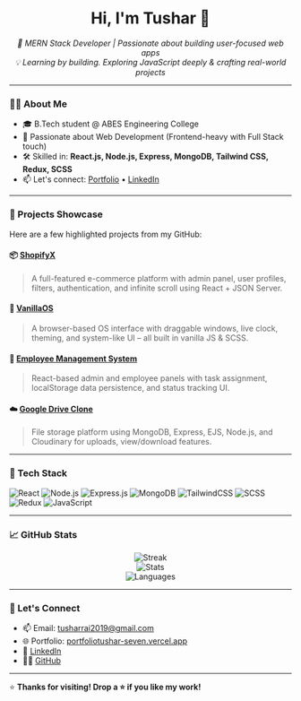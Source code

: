 <h1 align="center">Hi, I'm Tushar 👋</h1>
<p align="center">
  <i>🚀 MERN Stack Developer | Passionate about building user-focused web apps</i><br />
  <i>💡 Learning by building. Exploring JavaScript deeply & crafting real-world projects</i>
</p>

---

### 🧑‍💻 About Me

- 🎓 B.Tech student @ ABES Engineering College  
- 💼 Passionate about Web Development (Frontend-heavy with Full Stack touch)  
- 🛠️ Skilled in: **React.js, Node.js, Express, MongoDB, Tailwind CSS, Redux, SCSS**  
- 📫 Let's connect: [Portfolio](https://portfoliotushar-seven.vercel.app/) • [LinkedIn](https://www.linkedin.com/in/tushar-rai-715700268/)  

---

### 🔨 Projects Showcase

Here are a few highlighted projects from my GitHub:

#### 📦 [ShopifyX](https://github.com/tushargithub52/ShopifyX)
> A full-featured e-commerce platform with admin panel, user profiles, filters, authentication, and infinite scroll using React + JSON Server.

#### 🧠 [VanillaOS](https://github.com/tushargithub52/VanillaOS)
> A browser-based OS interface with draggable windows, live clock, theming, and system-like UI – all built in vanilla JS & SCSS.

#### 📝 [Employee Management System](https://github.com/tushargithub52/employee-task-management)
> React-based admin and employee panels with task assignment, localStorage data persistence, and status tracking UI.

#### ☁️ [Google Drive Clone](https://github.com/tushargithub52/google-drive-clone)
> File storage platform using MongoDB, Express, EJS, Node.js, and Cloudinary for uploads, view/download features.

---

### 🚀 Tech Stack

![React](https://img.shields.io/badge/-React-61DAFB?logo=react&logoColor=black&style=flat)
![Node.js](https://img.shields.io/badge/-Node.js-339933?logo=node.js&logoColor=white&style=flat)
![Express.js](https://img.shields.io/badge/-Express-black?logo=express&logoColor=white&style=flat)
![MongoDB](https://img.shields.io/badge/-MongoDB-47A248?logo=mongodb&logoColor=white&style=flat)
![TailwindCSS](https://img.shields.io/badge/-TailwindCSS-06B6D4?logo=tailwindcss&logoColor=white&style=flat)
![SCSS](https://img.shields.io/badge/-SCSS-CC6699?logo=sass&logoColor=white&style=flat)
![Redux](https://img.shields.io/badge/-Redux-764ABC?logo=redux&logoColor=white&style=flat)
![JavaScript](https://img.shields.io/badge/-JavaScript-F7DF1E?logo=javascript&logoColor=black&style=flat)

---

### 📈 GitHub Stats

<p align="center">
  <img src="https://github-readme-streak-stats.herokuapp.com/?user=tushargithub52&theme=tokyonight" alt="Streak" />
  <br />
  <img src="https://github-readme-stats.vercel.app/api?username=tushargithub52&show_icons=true&theme=tokyonight" alt="Stats" />
  <br />
  <img src="https://github-readme-stats.vercel.app/api/top-langs/?username=tushargithub52&layout=compact&theme=tokyonight" alt="Languages" />
</p>

---

### 🤝 Let's Connect

- 📫 Email: tusharrai2019@gmail.com  
- 🌐 Portfolio: [portfoliotushar-seven.vercel.app](https://portfoliotushar-seven.vercel.app/)  
- 💼 [LinkedIn](https://www.linkedin.com/in/tushar-rai-715700268/)  
- 🧑‍💻 [GitHub](https://github.com/tushargithub52)

---

⭐ **Thanks for visiting! Drop a ⭐ if you like my work!**
